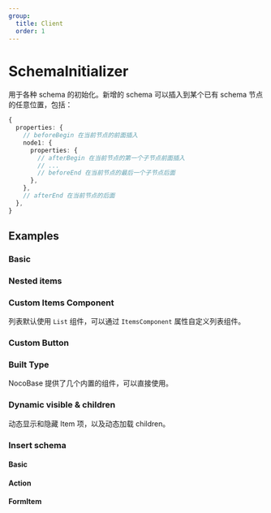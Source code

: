```yaml
---
group:
  title: Client
  order: 1
---
```


# SchemaInitializer

用于各种 schema 的初始化。新增的 schema 可以插入到某个已有 schema 节点的任意位置，包括：

```ts
{
  properties: {
    // beforeBegin 在当前节点的前面插入
    node1: {
      properties: {
        // afterBegin 在当前节点的第一个子节点前面插入
        // ...
        // beforeEnd 在当前节点的最后一个子节点后面
      },
    },
    // afterEnd 在当前节点的后面
  },
}
```

## Examples

### Basic

<code src="./demos/basic.tsx"></code>

### Nested items

<code src="./demos/nested-items.tsx"></code>

### Custom Items Component

列表默认使用 `List` 组件，可以通过 `ItemsComponent` 属性自定义列表组件。

<code src="./demos/custom-items-component.tsx"></code>

### Custom Button

<code src="./demos/custom-button.tsx"></code>

### Built Type

NocoBase 提供了几个内置的组件，可以直接使用。

<code src="./demos/build-type.tsx"></code>

### Dynamic visible & children

动态显示和隐藏 Item 项，以及动态加载 children。

<code src="./demos/dynamic-visible-children.tsx"></code>

### Insert schema

#### Basic

<code src="./demos/insert-schema-basic.tsx"></code>

#### Action

<code src="./demos/insert-schema-action.tsx"></code>

#### FormItem

<code src="./demos/insert-schema-form-item.tsx"></code>
